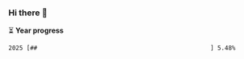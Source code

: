 ### Hi there :wave:

:hourglass_flowing_sand: **Year progress**

```txt
2025 [##                                                ] 5.48%
```
